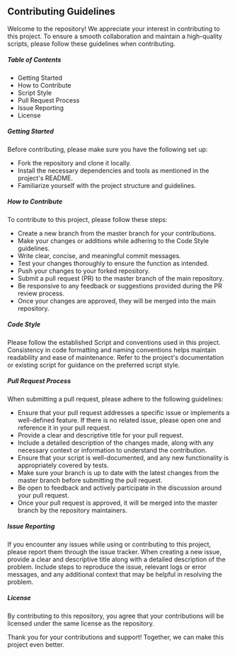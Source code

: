 ## Contributing Guidelines

Welcome to the repository! We appreciate your interest in contributing to this project. To ensure a smooth collaboration and maintain a high-quality scripts, please follow these guidelines when contributing.

##### Table of Contents
- Getting Started
- How to Contribute
- Script Style
- Pull Request Process
- Issue Reporting
- License

##### Getting Started

Before contributing, please make sure you have the following set up:

- Fork the repository and clone it locally.
- Install the necessary dependencies and tools as mentioned in the project's README.
- Familiarize yourself with the project structure and guidelines.

##### How to Contribute

To contribute to this project, please follow these steps:

- Create a new branch from the master branch for your contributions.
- Make your changes or additions while adhering to the Code Style guidelines.
- Write clear, concise, and meaningful commit messages.
- Test your changes thoroughly to ensure the function as intended.
- Push your changes to your forked repository.
- Submit a pull request (PR) to the master branch of the main repository.
- Be responsive to any feedback or suggestions provided during the PR review process.
- Once your changes are approved, they will be merged into the main repository.

##### Code Style

Please follow the established Script and conventions used in this project. Consistency in code formatting and naming conventions helps maintain readability and ease of maintenance. Refer to the project's documentation or existing script for guidance on the preferred script style.

##### Pull Request Process

When submitting a pull request, please adhere to the following guidelines:

- Ensure that your pull request addresses a specific issue or implements a well-defined feature. If there is no related issue, please open one and reference it in your pull request.
- Provide a clear and descriptive title for your pull request.
- Include a detailed description of the changes made, along with any necessary context or information to understand the contribution.
- Ensure that your script is well-documented, and any new functionality is appropriately covered by tests.
- Make sure your branch is up to date with the latest changes from the master branch before submitting the pull request.
- Be open to feedback and actively participate in the discussion around your pull request.
- Once your pull request is approved, it will be merged into the master branch by the repository maintainers.

##### Issue Reporting

If you encounter any issues while using or contributing to this project, please report them through the issue tracker. When creating a new issue, provide a clear and descriptive title along with a detailed description of the problem. Include steps to reproduce the issue, relevant logs or error messages, and any additional context that may be helpful in resolving the problem.

##### License
By contributing to this repository, you agree that your contributions will be licensed under the same license as the repository.

Thank you for your contributions and support! Together, we can make this project even better.
